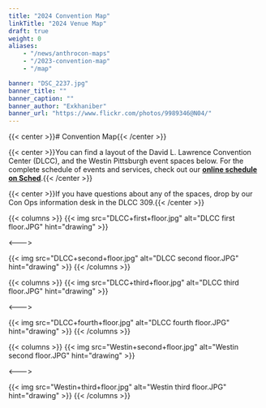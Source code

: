 ```yaml
---
title: "2024 Convention Map"
linkTitle: "2024 Venue Map"
draft: true
weight: 0
aliases:
    - "/news/anthrocon-maps"
    - "/2023-convention-map"
    - "/map"

banner: "DSC_2237.jpg"
banner_title: ""
banner_caption: ""
banner_author: "Exkhaniber"
banner_url: "https://www.flickr.com/photos/9989346@N04/"
---
```


{{< center >}}# Convention Map{{< /center >}}

{{< center >}}You can find a layout of the David L. Lawrence Convention Center (DLCC), and the Westin Pittsburgh event spaces below. For the complete schedule of events and services, check out our [**online schedule on Sched**](https://anthrocon.sched.com).{{< /center >}}

{{< center >}}If you have questions about any of the spaces, drop by our Con Ops information desk in the DLCC 309.{{< /center >}}

{{< columns >}}
{{< img src="DLCC+first+floor.jpg" alt="DLCC first floor.JPG" hint="drawing" >}}

<--->

{{< img src="DLCC+second+floor.jpg" alt="DLCC second floor.JPG" hint="drawing" >}}
{{< /columns >}}

{{< columns >}}
{{< img src="DLCC+third+floor.jpg" alt="DLCC third floor.JPG" hint="drawing" >}}

<--->

{{< img src="DLCC+fourth+floor.jpg" alt="DLCC fourth floor.JPG" hint="drawing" >}}
{{< /columns >}}

{{< columns >}}
{{< img src="Westin+second+floor.jpg" alt="Westin second floor.JPG" hint="drawing" >}}

<--->

{{< img src="Westin+third+floor.jpg" alt="Westin third floor.JPG" hint="drawing" >}}
{{< /columns >}}
